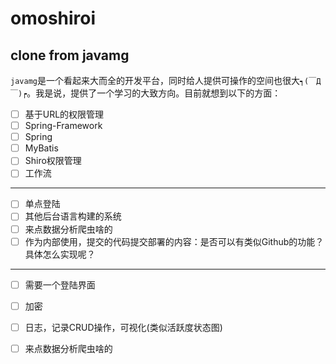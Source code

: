 # omoshiroi

clone from javamg
---
`javamg`是一个看起来大而全的开发平台，同时给人提供可操作的空间也很大`┑(￣Д ￣)┍`。我是说，提供了一个学习的大致方向。目前就想到以下的方面：
- [ ] 基于URL的权限管理
- [ ] Spring-Framework
- [ ] Spring
- [ ] MyBatis
- [ ] Shiro权限管理
- [ ] 工作流
---
- [ ] 单点登陆
- [ ] 其他后台语言构建的系统
- [ ] 来点数据分析爬虫啥的
- [ ] 作为内部使用，提交的代码提交部署的内容：是否可以有类似Github的功能？具体怎么实现呢？
---
- [ ] 需要一个登陆界面
- [ ] 加密
- [ ] 日志，记录CRUD操作，可视化(类似活跃度状态图)


- [ ] 来点数据分析爬虫啥的

